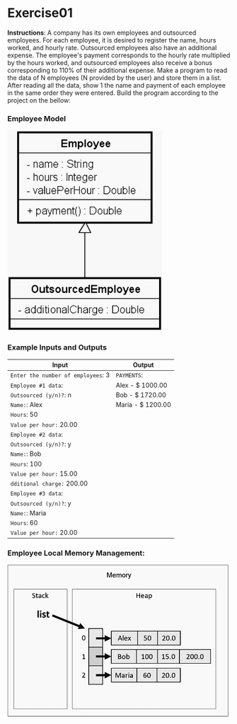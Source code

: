 # Exercise01

**Instructions**: A company has its own employees and outsourced employees. For each employee, it is desired to register
the name, hours worked, and hourly rate. Outsourced employees also have an additional expense. The employee's payment
corresponds to the hourly rate multiplied by the hours worked, and outsourced employees also receive a bonus
corresponding to 110% of their additional expense. Make a program to read the data of N employees (N provided by the
user) and store them in a list. After reading all the data, show 1 the name and payment of each employee in the same
order they were entered. Build the program according to the project on the bellow:

### Employee Model

![Employee Model](https://github.com/souzafcharles/Complete-Java-Object-Oriented-Programming-and-Projects/blob/master/Session_K11_Inheritance_and_Polymorphism/Exercise01/employee-model.png)

### Example Inputs and Outputs

| **Input**                          | **Output**        |
|------------------------------------|-------------------|
| `Enter the number of employees`: 3 | `PAYMENTS`:       |
| `Employee #1 data`:                | Alex - $ 1000.00  |
| `Outsourced (y/n)?`: n             | Bob - $ 1720.00   |
| `Name:`: Alex                      | Maria - $ 1200.00 |
| `Hours`:  50                       |                   |
| `Value per hour:` 20.00            |                   |
| `Employee #2 data`:                |                   |
| `Outsourced (y/n)?`: y             |                   |
| `Name:`: Bob                       |                   |
| `Hours`:  100                      |                   |
| `Value per hour:` 15.00            |                   |
| `dditional charge:` 200.00         |                   |
| `Employee #3 data`:                |                   |
| `Outsourced (y/n)?`: y             |                   |
| `Name:`: Maria                     |                   |
| `Hours`:  60                       |                   |
| `Value per hour:` 20.00            |                   |

### Employee Local Memory Management:

![Employee Local Memory Management](https://github.com/souzafcharles/Complete-Java-Object-Oriented-Programming-and-Projects/blob/master/Session_K11_Inheritance_and_Polymorphism/Exercise01/employee-local-memory-management.png)


